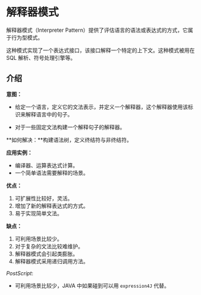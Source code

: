 # 解释器模式

解释器模式（Interpreter Pattern）提供了评估语言的语法或表达式的方式，它属于行为型模式。

这种模式实现了一个表达式接口，该接口解释一个特定的上下文。这种模式被用在 SQL 解析、符号处理引擎等。

## 介绍

**意图：**

- 给定一个语言，定义它的文法表示，并定义一个解释器，这个解释器使用该标识来解释语言中的句子。

- 对于一些固定文法构建一个解释句子的解释器。

**如何解决：**构建语法树，定义终结符与非终结符。

**应用实例：**

- 编译器、运算表达式计算。
- 一个简单语法需要解释的场景。

**优点：** 

1. 可扩展性比较好，灵活。
2. 增加了新的解释表达式的方式。
3. 易于实现简单文法。

**缺点：** 

1. 可利用场景比较少。 
2. 对于复杂的文法比较难维护。 
3. 解释器模式会引起类膨胀。
4. 解释器模式采用递归调用方法。

*PostScript*:

- 可利用场景比较少，JAVA 中如果碰到可以用 `expression4J` 代替。
